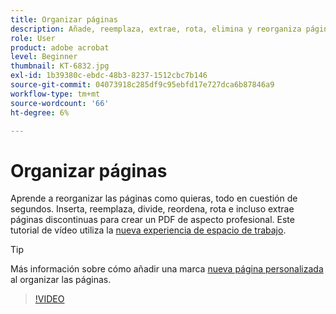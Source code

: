 ```yaml
---
title: Organizar páginas
description: Añade, reemplaza, extrae, rota, elimina y reorganiza páginas en tu PDF
role: User
product: adobe acrobat
level: Beginner
thumbnail: KT-6832.jpg
exl-id: 1b39380c-ebdc-48b3-8237-1512cbc7b146
source-git-commit: 04073918c285df9c95ebfd17e727dca6b87846a9
workflow-type: tm+mt
source-wordcount: '66'
ht-degree: 6%

---
```


# Organizar páginas

Aprende a reorganizar las páginas como quieras, todo en cuestión de segundos. Inserta, reemplaza, divide, reordena, rota e incluso extrae páginas discontinuas para crear un PDF de aspecto profesional. Este tutorial de vídeo utiliza la [nueva experiencia de espacio de trabajo](new-workspace.md).

>[!TIP]
>
>Más información sobre cómo añadir una marca [nueva página personalizada](add-custom-page.md) al organizar las páginas.

>[!VIDEO](https://video.tv.adobe.com/v/3409022?hidetitle=true)
